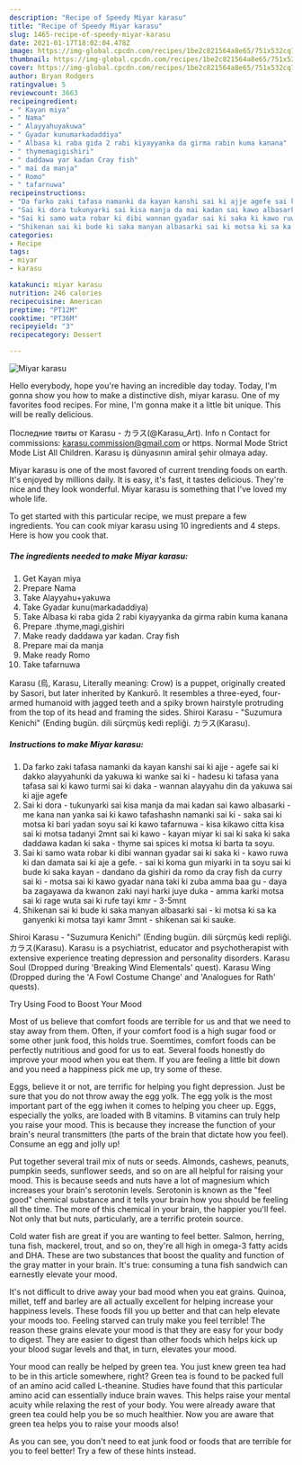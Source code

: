 ```yaml
---
description: "Recipe of Speedy Miyar karasu"
title: "Recipe of Speedy Miyar karasu"
slug: 1465-recipe-of-speedy-miyar-karasu
date: 2021-01-17T18:02:04.478Z
image: https://img-global.cpcdn.com/recipes/1be2c821564a8e65/751x532cq70/miyar-karasu-recipe-main-photo.jpg
thumbnail: https://img-global.cpcdn.com/recipes/1be2c821564a8e65/751x532cq70/miyar-karasu-recipe-main-photo.jpg
cover: https://img-global.cpcdn.com/recipes/1be2c821564a8e65/751x532cq70/miyar-karasu-recipe-main-photo.jpg
author: Bryan Rodgers
ratingvalue: 5
reviewcount: 3663
recipeingredient:
- " Kayan miya"
- " Nama"
- " Alayyahuyakuwa"
- " Gyadar kunumarkadaddiya"
- " Albasa ki raba gida 2 rabi kiyayyanka da girma rabin kuma kanana"
- " thymemagigishiri"
- " daddawa yar kadan Cray fish"
- " mai da manja"
- " Romo"
- " tafarnuwa"
recipeinstructions:
- "Da farko zaki tafasa namanki da kayan kanshi sai ki ajje agefe sai ki dakko alayyahunki da yakuwa ki wanke sai ki hadesu ki tafasa yana tafasa sai ki kawo turmi sai ki daka wannan alayyahu din da yakuwa sai ki ajje agefe"
- "Sai ki dora tukunyarki sai kisa manja da mai kadan sai kawo albasarki me kana nan yanka sai ki kawo tafashashn namanki sai ki saka sai ki motsa ki bari yadan soyu sai ki kawo tafarnuwa kisa kikawo citta kisa sai ki motsa tadanyi 2mnt sai ki kawo kayan miyar ki sai ki saka ki saka daddawa kadan ki saka thyme sai spices ki motsa ki barta ta soyu."
- "Sai ki samo wata robar ki dibi wannan gyadar sai ki saka ki kawo ruwa ki dan damata sai ki aje a gefe. sai ki koma gun miyarki in ta soyu sai ki bude ki saka kayan dandano da gishiri da romo da cray fish da curry sai ki motsa sai ki kawo gyadar nana taki ki zuba amma baa gu daya ba zagayawa da kwanon zaki nayi harki juye duka amma karki motsa sai ki rage wuta sai ki rufe tayi kmr 3-5mnt"
- "Shikenan sai ki bude ki saka manyan albasarki sai ki motsa ki sa ka ganyenki ki motsa tayi kamr 3mnt shikenan sai ki sauke."
categories:
- Recipe
tags:
- miyar
- karasu

katakunci: miyar karasu 
nutrition: 246 calories
recipecuisine: American
preptime: "PT12M"
cooktime: "PT36M"
recipeyield: "3"
recipecategory: Dessert

---
```



![Miyar karasu](https://img-global.cpcdn.com/recipes/1be2c821564a8e65/751x532cq70/miyar-karasu-recipe-main-photo.jpg)

Hello everybody, hope you're having an incredible day today. Today, I'm gonna show you how to make a distinctive dish, miyar karasu. One of my favorites food recipes. For mine, I'm gonna make it a little bit unique. This will be really delicious.

Последние твиты от Karasu - カラス(@Karasu_Art). Info n Contact for commissions: karasu.commission@gmail.com or https. Normal Mode Strict Mode List All Children. Karasu iş dünyasının amiral şehir olmaya aday.

Miyar karasu is one of the most favored of current trending foods on earth. It's enjoyed by millions daily. It is easy, it's fast, it tastes delicious. They're nice and they look wonderful. Miyar karasu is something that I've loved my whole life.


To get started with this particular recipe, we must prepare a few ingredients. You can cook miyar karasu using 10 ingredients and 4 steps. Here is how you cook that.

<!--inarticleads1-->

##### The ingredients needed to make Miyar karasu:

1. Get  Kayan miya
1. Prepare  Nama
1. Take  Alayyahu+yakuwa
1. Take  Gyadar kunu(markadaddiya)
1. Take  Albasa ki raba gida 2 rabi kiyayyanka da girma rabin kuma kanana
1. Prepare  .thyme,magi,gishiri
1. Make ready  daddawa yar kadan. Cray fish
1. Prepare  mai da manja
1. Make ready  Romo
1. Take  tafarnuwa


Karasu (烏, Karasu, Literally meaning: Crow) is a puppet, originally created by Sasori, but later inherited by Kankurō. It resembles a three-eyed, four-armed humanoid with jagged teeth and a spiky brown hairstyle protruding from the top of its head and framing the sides. Shiroi Karasu - &#34;Suzumura Kenichi&#34; (Ending bugün. dili sürçmüş kedi repliği. カラス(Karasu). 

<!--inarticleads2-->

##### Instructions to make Miyar karasu:

1. Da farko zaki tafasa namanki da kayan kanshi sai ki ajje - agefe sai ki dakko alayyahunki da yakuwa ki wanke sai ki - hadesu ki tafasa yana tafasa sai ki kawo turmi sai ki daka - wannan alayyahu din da yakuwa sai ki ajje agefe
1. Sai ki dora - tukunyarki sai kisa manja da mai kadan sai kawo albasarki - me kana nan yanka sai ki kawo tafashashn namanki sai ki - saka sai ki motsa ki bari yadan soyu sai ki kawo tafarnuwa - kisa kikawo citta kisa sai ki motsa tadanyi 2mnt sai ki kawo - kayan miyar ki sai ki saka ki saka daddawa kadan ki saka - thyme sai spices ki motsa ki barta ta soyu.
1. Sai ki samo wata robar ki dibi wannan gyadar sai ki saka ki - kawo ruwa ki dan damata sai ki aje a gefe. - sai ki koma gun miyarki in ta soyu sai ki bude ki saka kayan - dandano da gishiri da romo da cray fish da curry sai ki - motsa sai ki kawo gyadar nana taki ki zuba amma baa gu - daya ba zagayawa da kwanon zaki nayi harki juye duka - amma karki motsa sai ki rage wuta sai ki rufe tayi kmr - 3-5mnt
1. Shikenan sai ki bude ki saka manyan albasarki sai - ki motsa ki sa ka ganyenki ki motsa tayi kamr 3mnt - shikenan sai ki sauke.


Shiroi Karasu - &#34;Suzumura Kenichi&#34; (Ending bugün. dili sürçmüş kedi repliği. カラス(Karasu). Karasu is a psychiatrist, educator and psychotherapist with extensive experience treating depression and personality disorders. Karasu Soul (Dropped during &#39;Breaking Wind Elementals&#39; quest). Karasu Wing (Dropped during the &#39;A Fowl Costume Change&#39; and &#39;Analogues for Rath&#39; quests). 

Try Using Food to Boost Your Mood


Most of us believe that comfort foods are terrible for us and that we need to stay away from them. Often, if your comfort food is a high sugar food or some other junk food, this holds true. Soemtimes, comfort foods can be perfectly nutritious and good for us to eat. Several foods honestly do improve your mood when you eat them. If you are feeling a little bit down and you need a happiness pick me up, try some of these.

Eggs, believe it or not, are terrific for helping you fight depression. Just be sure that you do not throw away the egg yolk. The egg yolk is the most important part of the egg iwhen it comes to helping you cheer up. Eggs, especially the yolks, are loaded with B vitamins. B vitamins can truly help you raise your mood. This is because they increase the function of your brain's neural transmitters (the parts of the brain that dictate how you feel). Consume an egg and jolly up!

Put together several trail mix of nuts or seeds. Almonds, cashews, peanuts, pumpkin seeds, sunflower seeds, and so on are all helpful for raising your mood. This is because seeds and nuts have a lot of magnesium which increases your brain's serotonin levels. Serotonin is known as the "feel good" chemical substance and it tells your brain how you should be feeling all the time. The more of this chemical in your brain, the happier you'll feel. Not only that but nuts, particularly, are a terrific protein source.

Cold water fish are great if you are wanting to feel better. Salmon, herring, tuna fish, mackerel, trout, and so on, they're all high in omega-3 fatty acids and DHA. These are two substances that boost the quality and function of the gray matter in your brain. It's true: consuming a tuna fish sandwich can earnestly elevate your mood. 

It's not difficult to drive away your bad mood when you eat grains. Quinoa, millet, teff and barley are all actually excellent for helping increase your happiness levels. These foods fill you up better and that can help elevate your moods too. Feeling starved can truly make you feel terrible! The reason these grains elevate your mood is that they are easy for your body to digest. They are easier to digest than other foods which helps kick up your blood sugar levels and that, in turn, elevates your mood.

Your mood can really be helped by green tea. You just knew green tea had to be in this article somewhere, right? Green tea is found to be packed full of an amino acid called L-theanine. Studies have found that this particular amino acid can essentially induce brain waves. This helps raise your mental acuity while relaxing the rest of your body. You were already aware that green tea could help you be so much healthier. Now you are aware that green tea helps you to raise your moods also!

As you can see, you don't need to eat junk food or foods that are terrible for you to feel better! Try  a few  of  these  hints  instead.

